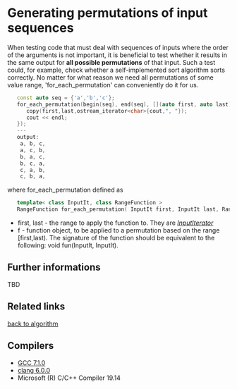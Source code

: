 # Generating permutations of input sequences
When testing code that must deal with sequences of inputs where the order of the arguments is not important, it is beneficial to test whether it results in the same output for __all possible permutations__ of that input.
Such a test could, for example, check whether a self-implemented sort algorithm sorts correctly. 
No matter for what reason we need all permutations of some value range, 'for_each_permutation' can conveniently do it for us.
```cpp
   const auto seq = {'a','b','c'};
   for_each_permutation(begin(seq), end(seq), [](auto first, auto last) {
      copy(first,last,ostream_iterator<char>{cout,", "});
      cout << endl;
   });
   ---
   output: 
    a, b, c, 
    a, c, b, 
    b, a, c, 
    b, c, a, 
    c, a, b, 
    c, b, a, 
```
where for_each_permutation defined as
```cpp
   template< class InputIt, class RangeFunction >
   RangeFunction for_each_permutation( InputIt first, InputIt last, RangeFunction f);
```
* first, last - the range to apply the function to. They are [_InputIterator_](https://en.cppreference.com/w/cpp/named_req/InputIterator)  
* f - function object, to be applied to a permutation based on the range [first,last). The signature of the function should be equivalent to the following: void fun(InputIt, InputIt).

## Further informations
TBD

## Related links
[back to algorithm](../)

## Compilers
* [GCC 7.1.0](https://wandbox.org/)
* [clang 6.0.0](https://wandbox.org/)
* Microsoft (R) C/C++ Compiler 19.14 
